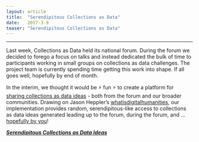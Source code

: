 ```yaml
---
layout: article
title:  "Serendipitous Collections as Data"
date:   2017-3-9 
teaser: "Serendipitous Collections as Data"
---
```

---

Last week, Collections as Data held its national forum. During the forum we decided to forego a focus on talks and instead dedicated the bulk of time  to participants working in small groups on collections as data challenges. The project team is currently spending time getting this work into shape. If all goes well, hopefully by end of month.

In the interim, we thought it would be ⚡ fun ⚡  to create a platform for [sharing collections as data ideas](https://collectionsasdata.github.io/ideas/) - both from the forum and our broader communities. Drawing on Jason Heppler’s [whatisdigitalhumanities](http://whatisdigitalhumanities.com/), our implementation provides random, serendipitous-like access to collections as data ideas generated leading up to the forum, during the forum, and ... [hopefully by you](https://docs.google.com/forms/d/e/1FAIpQLSfl86SoImQMtkCIkeAxZJZcnCcCiVUsP1UU5GKYQ68hFxx4pg/viewform?usp=sf_link)! 

[***Serendipitous Collections as Data Ideas***](https://collectionsasdata.github.io/ideas/)
